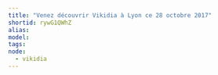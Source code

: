 ```yaml
---
title: "Venez découvrir Vikidia à Lyon ce 28 octobre 2017"
shortid: rywG1QWhZ
alias:
model:
tags:
node: 
  - vikidia
---
```

